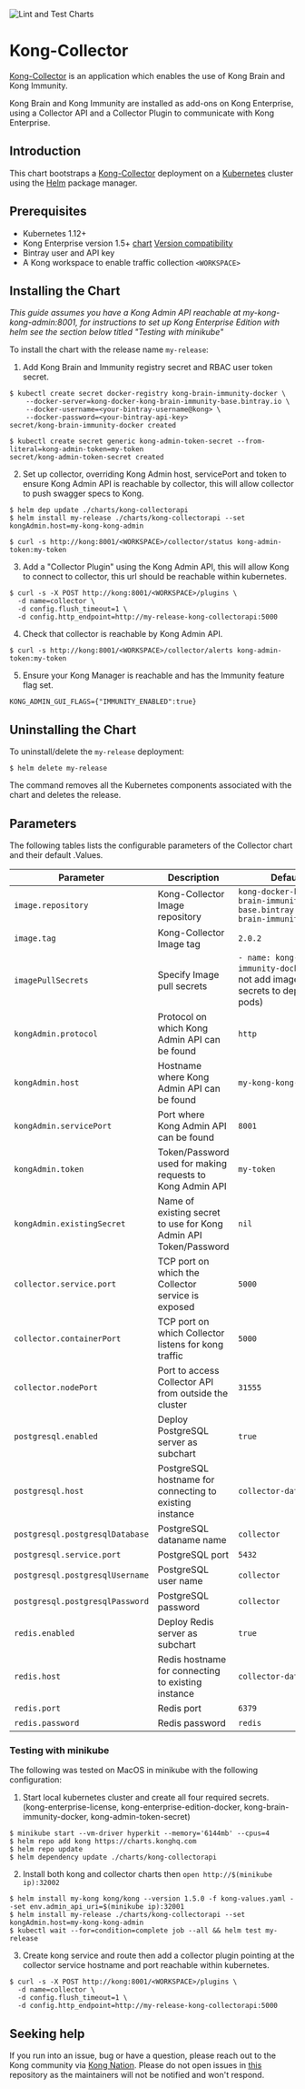 ![Lint and Test Charts](https://github.com/Kong/kong-collector-helm/workflows/Lint%20and%20Test%20Charts/badge.svg)

# Kong-Collector

[Kong-Collector](https://konghq.com/products/kong-enterprise/kong-immunity) is
an application which enables the use of Kong Brain and Kong Immunity.

Kong Brain and Kong Immunity are installed as add-ons on Kong Enterprise, using
a Collector API and a Collector Plugin to communicate with Kong Enterprise.

## Introduction

This chart bootstraps a
[Kong-Collector](https://docs.konghq.com/enterprise/latest/brain-immunity/install-configure/)
deployment on a [Kubernetes](http://kubernetes.io) cluster using the
[Helm](https://helm.sh) package manager.

## Prerequisites

- Kubernetes 1.12+
- Kong Enterprise version 1.5+
  [chart](https://github.com/Kong/charts/tree/master/charts/kong#kong-enterprise) [Version compatibility](docs/version-compatibility.md)
- Bintray user and API key
- A Kong workspace to enable traffic collection `<WORKSPACE>`

## Installing the Chart

*This guide assumes you have a Kong Admin API reachable at
   my-kong-kong-admin:8001, for instructions to set up Kong Enterprise Edition
   with helm see the section below titled "Testing with minikube"*

To install the chart with the release name `my-release`:

1. Add Kong Brain and Immunity registry secret and RBAC user token secret.

```console
$ kubectl create secret docker-registry kong-brain-immunity-docker \
    --docker-server=kong-docker-kong-brain-immunity-base.bintray.io \
    --docker-username=<your-bintray-username@kong> \
    --docker-password=<your-bintray-api-key>
secret/kong-brain-immunity-docker created

$ kubectl create secret generic kong-admin-token-secret --from-literal=kong-admin-token=my-token
secret/kong-admin-token-secret created
```

2. Set up collector, overriding Kong Admin host, servicePort and token to ensure
   Kong Admin API is reachable by collector, this will allow collector to push
   swagger specs to Kong.

```console
$ helm dep update ./charts/kong-collectorapi
$ helm install my-release ./charts/kong-collectorapi --set kongAdmin.host=my-kong-kong-admin
```

```console
$ curl -s http://kong:8001/<WORKSPACE>/collector/status kong-admin-token:my-token
```

3. Add a "Collector Plugin" using the Kong Admin API, this will allow Kong to
connect to collector, this url should be reachable within kubernetes.

```console
$ curl -s -X POST http://kong:8001/<WORKSPACE>/plugins \
  -d name=collector \
  -d config.flush_timeout=1 \
  -d config.http_endpoint=http://my-release-kong-collectorapi:5000
```

4. Check that collector is reachable by Kong Admin API.

```console
$ curl -s http://kong:8001/<WORKSPACE>/collector/alerts kong-admin-token:my-token
```

5. Ensure your Kong Manager is reachable and has the Immunity feature flag set.

```console
KONG_ADMIN_GUI_FLAGS={"IMMUNITY_ENABLED":true}
```

## Uninstalling the Chart

To uninstall/delete the `my-release` deployment:

```console
$ helm delete my-release
```

The command removes all the Kubernetes components associated with the chart and
deletes the release.

## Parameters

The following tables lists the configurable parameters of the Collector chart
and their default .Values.

| Parameter                       | Description                                           | Default                                                                                  |
| ------------------------------- | ----------------------------------------------------- | ---------------------------------------------------------------------------------------- |
| `image.repository`              | Kong-Collector Image repository                       | `kong-docker-kong-brain-immunity-base.bintray.io/kong-brain-immunity`                    |
| `image.tag`                     | Kong-Collector Image tag                              | `2.0.2`                                                                                  |
| `imagePullSecrets`              | Specify Image pull secrets                            | `- name: kong-brain-immunity-docker` (does not add image pull secrets to deployed pods) |
| `kongAdmin.protocol`                 | Protocol on which Kong Admin API can be found            | `http`                                                                     |
| `kongAdmin.host`                 | Hostname where Kong Admin API can be found            | `my-kong-kong-admin`                                                                     |
| `kongAdmin.servicePort`                 | Port where Kong Admin API can be found                | `8001`                                                                                   |
| `kongAdmin.token`                 | Token/Password used for making requests to Kong Admin API                | `my-token`                                                                                   |
| `kongAdmin.existingSecret`                 | Name of existing secret to use for Kong Admin API Token/Password               | `nil`                                                                                   |
| `collector.service.port`                      | TCP port on which the Collector service is exposed | `5000`                                                                                  |
| `collector.containerPort`                      | TCP port on which Collector listens for kong traffic | `5000`                                                                                  |
| `collector.nodePort`                      | Port to access Collector API from outside the cluster | `31555`                                                                                  |
| `postgresql.enabled` | Deploy PostgreSQL server as subchart                            | `true`                                                                              |
| `postgresql.host` | PostgreSQL hostname for connecting to existing instance                              | `collector-database`                                                                              |
| `postgresql.postgresqlDatabase` | PostgreSQL dataname name                              | `collector`                                                                              |
| `postgresql.service.port`       | PostgreSQL port                                       | `5432`                                                                                   |
| `postgresql.postgresqlUsername` | PostgreSQL user name                                  | `collector`                                                                              |
| `postgresql.postgresqlPassword` | PostgreSQL password                                   | `collector`                                                                              |
| `redis.enabled` | Deploy Redis server as subchart                            | `true`                                                                              |
| `redis.host` | Redis hostname for connecting to existing instance                              | `collector-database`                                                                              |
| `redis.port`                    | Redis port                                            | `6379`                                                                                   |
| `redis.password`                | Redis password                                        | `redis`                                                                                  |

### Testing with minikube

The following was tested on MacOS in minikube with the following configuration:

1. Start local kubernetes cluster and create all four required secrets.
   (kong-enterprise-license, kong-enterprise-edition-docker,
   kong-brain-immunity-docker, kong-admin-token-secret)

```console
$ minikube start --vm-driver hyperkit --memory='6144mb' --cpus=4
$ helm repo add kong https://charts.konghq.com
$ helm repo update
$ helm dependency update ./charts/kong-collectorapi
```

2. Install both kong and collector charts then `open http://$(minikube
   ip):32002`

```console
$ helm install my-kong kong/kong --version 1.5.0 -f kong-values.yaml --set env.admin_api_uri=$(minikube ip):32001
$ helm install my-release ./charts/kong-collectorapi --set kongAdmin.host=my-kong-kong-admin
$ kubectl wait --for=condition=complete job --all && helm test my-release
```

3. Create kong service and route then add a collector plugin pointing at the
   collector service hostname and port reachable within kubernetes.

```console
$ curl -s -X POST http://kong:8001/<WORKSPACE>/plugins \
  -d name=collector \
  -d config.flush_timeout=1 \
  -d config.http_endpoint=http://my-release-kong-collectorapi:5000
```

## Seeking help

If you run into an issue, bug or have a question, please reach out to the Kong
community via [Kong Nation](https://discuss.konghq.com).
Please do not open issues in [this](https://github.com/helm/charts) repository
as the maintainers will not be notified and won't respond.
